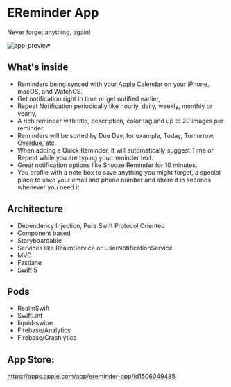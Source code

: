 # EReminder App
Never forget anything, again!

![app-preview](https://user-images.githubusercontent.com/27929436/99557328-da6e7b80-29c2-11eb-9580-0949be66df07.png)

## What's inside ## 
- Reminders being synced with your Apple Calendar on your iPhone, macOS, and WatchOS.
- Get notification right in time or get notified earlier,
- Repeat Notification periodically like hourly, daily, weekly, monthly or yearly,
- A rich reminder with title, description, color tag and up to 20 images per reminder.
- Reminders will be sorted by Due Day, for example, Today, Tomorrow, Overdue, etc.
- When adding a Quick Reminder, it will automatically suggest Time or Repeat while you are typing your reminder text.
- Great notification options like Snooze Reminder for 10 minutes.
- You profile with a note box to save anything you might forget, a special place to save your email and phone number and share it in seconds whenever you need it.

## Architecture ##

- Dependency Injection, Pure Swift Protocol Oriented
- Component based
- Storyboardable
- Services like RealmService or UserNotificationService
- MVC
- Fastlane
- Swift 5

## Pods ##
- RealmSwift
- SwiftLint
- liquid-swipe
- Firebase/Analytics
- Firebase/Crashlytics

## App Store: ##
https://apps.apple.com/app/ereminder-app/id1506049485
